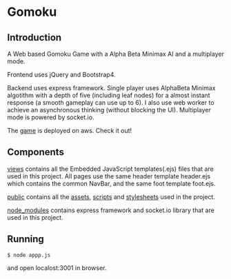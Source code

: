 # Gomoku
## Introduction
 A Web based Gomoku Game with a Alpha Beta Minimax AI and a multiplayer mode.

 Frontend uses jQuery and Bootstrap4.

 Backend uses express framework. Single player uses AlphaBeta Minimax algotithm with a depth of five (including leaf nodes) for a almost instant response (a smooth gameplay can use up to 6). I also use web worker to achieve an asynchronous thinking (without blocking the UI). Multiplayer mode is powered by socket.io.

 The [game](http://gomokutoday-env.eba-rphfdajs.us-west-1.elasticbeanstalk.com/) is deployed on aws. Check it out!
 
## Components
[views](https://github.com/Luke-ZL/Gomoku/tree/master/views) contains all the Embedded JavaScript templates(.ejs) files that are used in this project. All pages use the same header template header.ejs which contains the common NavBar, and the same foot template foot.ejs.

[public](https://github.com/Luke-ZL/Gomoku/tree/master/public) contains all the [assets](https://github.com/Luke-ZL/Gomoku/tree/master/public/assets), [scripts](https://github.com/Luke-ZL/Gomoku/tree/master/public/assets) and [stylesheets](https://github.com/Luke-ZL/Gomoku/tree/master/public/stylesheets) used in the project.

[node_modules](https://github.com/Luke-ZL/Gomoku/tree/master/node_modules) contains express framework and socket.io library that are used in this project.

## Running
```
$ node appp.js
```
and open localost:3001 in browser.
